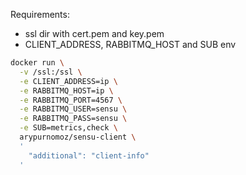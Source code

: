 Requirements:
- ssl dir with cert.pem and key.pem
- CLIENT_ADDRESS, RABBITMQ_HOST and SUB env

```sh
docker run \
  -v /ssl:/ssl \
  -e CLIENT_ADDRESS=ip \
  -e RABBITMQ_HOST=ip \
  -e RABBITMQ_PORT=4567 \
  -e RABBITMQ_USER=sensu \
  -e RABBITMQ_PASS=sensu \
  -e SUB=metrics,check \
  arypurnomoz/sensu-client \
  '
    "additional": "client-info"
  '
````
